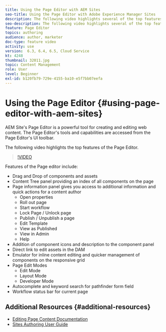 ```yaml
---
title: Using the Page Editor with AEM Sites
seo-title: Using the Page Editor with Adobe Experience Manager Sites
description: The following video highlights several of the top features of the Touch-UI Sites editor in Adobe Experience Manager.
seo-description: The following video highlights several of the top features of the Touch-UI Sites editor in Adobe Experience Manager.
feature: Page Editor
topics: authoring
audience: author, marketer
doc-type: feature video
activity: use
version:  6.3, 6.4, 6.5, Cloud Service
kt: 4248
thumbnail: 32011.jpg
topic: Content Management
role: User
level: Beginner
exl-id: b120fb79-729e-4155-ba10-e5f7bb07eefa
---
```

# Using the Page Editor {#using-page-editor-with-aem-sites}

AEM Site's Page Editor is a powerful tool for creating and editing web content. The Page Editor's tools and capabilities are accessed from the Page Editor's UI toolbar.

The following video highlights the top features of the Page Editor.

>[!VIDEO](https://video.tv.adobe.com/v/32011?quality=12&learn=on)

Features of the Page editor include:

* Drag and Drop of components and assets
* Content Tree panel providing an index of all components on the page
* Page information panel gives you access to additional information and quick actions for a content author
  * Open properties
  * Roll out page
  * Start workflow
  * Lock Page / Unlock page
  * Publish / Unpublish a page
  * Edit Template
  * View as Published
  * View in Admin
  * Help
* Addition of component icons and description to the component panel
* Direct link to edit assets in the DAM
* Emulator for inline content editing and quicker management of components on the responsive grid
* Page Edit Modes
  * Edit Mode
  * Layout Mode
  * Developer Mode
* Autocomplete and keyword search for pathfinder form field
* Workflow status bar for current page

## Additional Resources {#additional-resources}

* [Editing Page Content Documentation](https://experienceleague.adobe.com/docs/experience-manager-65/authoring/authoring/editing-content.html)
* [Sites Authoring User Guide](https://experienceleague.adobe.com/docs/experience-manager-65/authoring/home.html)
